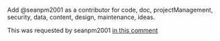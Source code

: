 Add @seanpm2001 as a contributor for code, doc, projectManagement, security, data, content, design, maintenance, ideas.

This was requested by seanpm2001 [in this comment](https://github.com/seanpm2001/Raspberry-Pi-Network-Setup/issues/2#issuecomment-1018979199)
